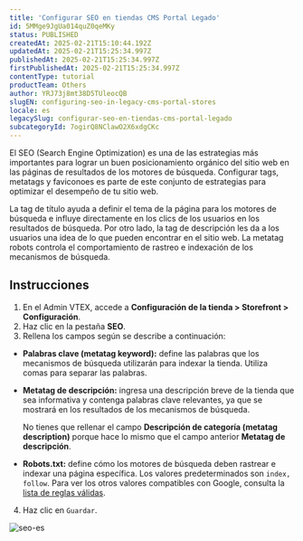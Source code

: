 ```yaml
---
title: 'Configurar SEO en tiendas CMS Portal Legado'
id: 5MMge9JgUa014quZ0qeMKy
status: PUBLISHED
createdAt: 2025-02-21T15:10:44.192Z
updatedAt: 2025-02-21T15:25:34.997Z
publishedAt: 2025-02-21T15:25:34.997Z
firstPublishedAt: 2025-02-21T15:25:34.997Z
contentType: tutorial
productTeam: Others
author: YRJ73j8mt38D5TUleocQB
slugEN: configuring-seo-in-legacy-cms-portal-stores
locale: es
legacySlug: configurar-seo-en-tiendas-cms-portal-legado
subcategoryId: 7ogirQ8NClawO2X6xdgCKc
---
```


El SEO (Search Engine Optimization) es una de las estrategias más importantes para lograr un buen posicionamiento orgánico del sitio web en las páginas de resultados de los motores de búsqueda. Configurar tags, metatags y faviconoes es parte de este conjunto de estrategias para optimizar el desempeño de tu sitio web.

La tag de título ayuda a definir el tema de la página para los motores de búsqueda e influye directamente en los clics de los usuarios en los resultados de búsqueda. Por otro lado, la tag de descripción les da a los usuarios una idea de lo que pueden encontrar en el sitio web. La metatag robots controla el comportamiento de rastreo e indexación de los mecanismos de búsqueda.

## Instrucciones

1. En el Admin VTEX, accede a **Configuración de la tienda > Storefront > Configuración**.
2. Haz clic en la pestaña **SEO**.
3. Rellena los campos según se describe a continuación:
  - **Palabras clave (metatag keyword):** define las palabras que los mecanismos de búsqueda utilizarán para indexar la tienda. Utiliza comas para separar las palabras.
  - **Metatag de descripción:** ingresa una descripción breve de la tienda que sea informativa y contenga palabras clave relevantes, ya que se mostrará en los resultados de los mecanismos de búsqueda.

       <div class = "alert alert-info"><p>No tienes que rellenar el campo <strong>Descripción de categoría (metatag description)</strong> porque hace lo mismo que el campo anterior <strong>Metatag de descripción</strong>.</p></div>

  - **Robots.txt:**  define cómo los motores de búsqueda deben rastrear e indexar una página específica. Los valores predeterminados son `index, follow`. Para ver los otros valores compatibles con Google, consulta la [lista de reglas válidas](https://developers.google.com/search/docs/crawling-indexing/robots-meta-tag?hl=es-419#directives).
4. Haz clic en `Guardar`.

![seo-es](https://images.ctfassets.net/alneenqid6w5/32rGRVztX93jJeuIwKf5FI/81201bce726bb668f435be399664bfe7/storefront-seo-settings-es.png)
